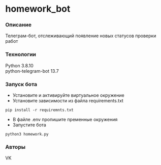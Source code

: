 # homework_bot
### Описание
Телеграм-бот, отслеживающий появление новых статусов проверки работ

### Технологии
Python 3.8.10  
python-telegram-bot 13.7  
### Запуск бота
- Установите и активируйте виртуальное окружение  
- Установите зависимости из файла requirements.txt  
```
pip install -r requiremnts.txt
```
- В файле .env пропишите пременные окружения  
- Запустите бота
```
python3 homework.py
```
### Авторы
VK


